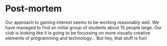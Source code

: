 # Post-mortem

Our approach to gaining interest seems to be working reasonably well. We have
managed to find an initial group of students about 15 people large. Our club
is looking like it is going to be focussing on more visually creative elements
of programming and technology... But hey, that stuff is fun!
